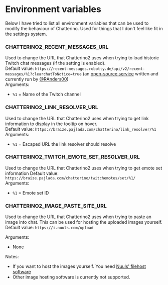 # Environment variables
Below I have tried to list all environment variables that can be used to modify the behaviour of Chatterino. Used for things that I don't feel like fit in the settings system.

### CHATTERINO2_RECENT_MESSAGES_URL
Used to change the URL that Chatterino2 uses when trying to load historic Twitch chat messages (if the setting is enabled).  
Default value: `https://recent-messages.robotty.de/api/v2/recent-messages/%1?clearchatToNotice=true` (an [open-source service](https://github.com/robotty/recent-messages) written and currently run by [@RAnders00](https://github.com/RAnders00))  
Arguments:  
 - `%1` = Name of the Twitch channel

### CHATTERINO2_LINK_RESOLVER_URL
Used to change the URL that Chatterino2 uses when trying to get link information to display in the tooltip on hover.  
Default value: `https://braize.pajlada.com/chatterino/link_resolver/%1`  
Arguments:  
 - `%1` = Escaped URL the link resolver should resolve

### CHATTERINO2_TWITCH_EMOTE_SET_RESOLVER_URL
Used to change the URL that Chatterino2 uses when trying to get emote set information
Default value: `https://braize.pajlada.com/chatterino/twitchemotes/set/%1/`  
Arguments:  
 - `%1` = Emote set ID

### CHATTERINO2_IMAGE_PASTE_SITE_URL
Used to change the URL that Chatterino2 uses when trying to paste an image into chat. This can be used for hosting the uploaded images yourself.
Default value: `https://i.nuuls.com/upload`

Arguments:
 - None

Notes:
 - If you want to host the images yourself. You need [Nuuls' filehost software](https://github.com/nuuls/filehost)
 - Other image hosting software is currently not supported.

